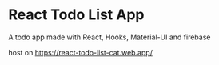 # React Todo List App

A todo app made with React, Hooks, Material-UI and firebase

host on https://react-todo-list-cat.web.app/
